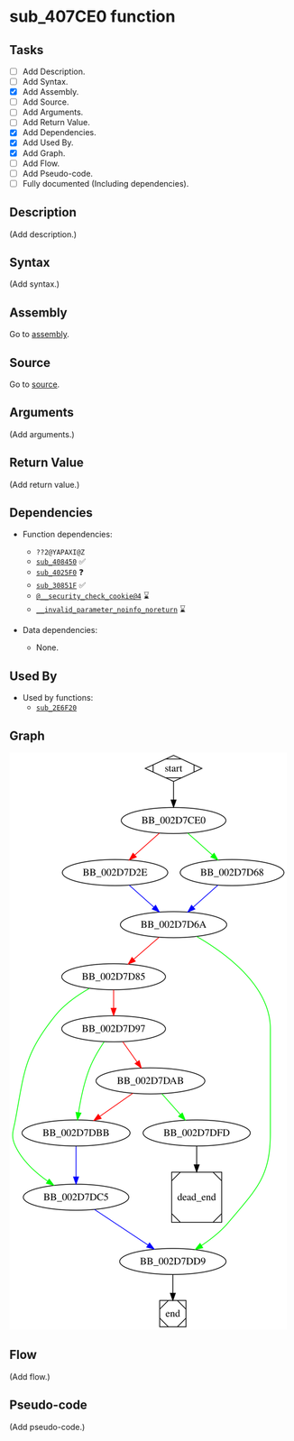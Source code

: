 # sub_407CE0 function

## Tasks

- [ ] Add Description.
- [ ] Add Syntax.
- [X] Add Assembly.
- [ ] Add Source.
- [ ] Add Arguments.
- [ ] Add Return Value.
- [X] Add Dependencies.
- [X] Add Used By.
- [X] Add Graph.
- [ ] Add Flow.
- [ ] Add Pseudo-code.
- [ ] Fully documented (Including dependencies).

## Description

(Add description.)

## Syntax

(Add syntax.)

## Assembly

Go to [assembly](../asm/sub_407CE0.asm).

## Source

Go to [source](../cc/sub_407CE0.cc).

## Arguments

(Add arguments.)

## Return Value

(Add return value.)

## Dependencies

* Function dependencies:
  * `??2@YAPAXI@Z`
  * [`sub_408450`](sub_408450.md) ✅
  * [`sub_4025F0`](sub_4025F0.md) ❓
  * [`sub_30851F`](sub_30851F.md) ✅
  * [`@__security_check_cookie@4`](@__security_check_cookie@4.md) ⌛
  * [`__invalid_parameter_noinfo_noreturn`](__invalid_parameter_noinfo_noreturn.md) ⌛


* Data dependencies:
  * None.

## Used By

* Used by functions:
  * [`sub_2E6F20`](sub_2E6F20.md)

## Graph

![sub_407CE0 Graph](../svg/sub_407CE0.svg "sub_407CE0 Graph")

## Flow

(Add flow.)

## Pseudo-code

(Add pseudo-code.)
